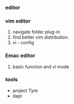 ### editor 
### vim editor
1. navigate folder plug-in
2. find better vim distribution.
3. vi - config 

### Emac editor
1. basic function and vi mode 
  
### tools 
 - project Tyre
 - dapr  

 